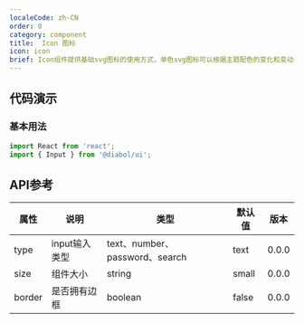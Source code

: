 ```yaml
---
localeCode: zh-CN
order: 0
category: component
title:  Icon 图标
icon: icon
brief: Icon组件提供基础svg图标的使用方式，单色svg图标可以根据主题配色的变化和变动也可自己设置颜色。
---
```


## 代码演示

### 基本用法

```jsx live=true
import React from 'react';
import { Input } from '@diabol/ui';

```


## API参考

| 属性       | 说明                                   | 类型             | 默认值   | 版本 |
|-----------|--------------------|-----------------|---------|--------- |
| type      | input输入类型                           | text、number、password、search         | text    |0.0.0 |
| size      | 组件大小                                | string          | small   | 0.0.0 |
| border    | 是否拥有边框                            | boolean        | false   | 0.0.0 |

